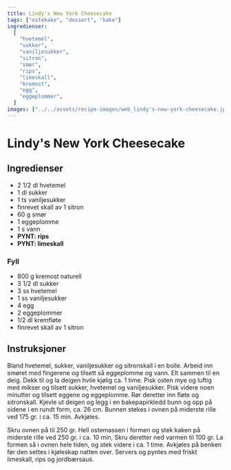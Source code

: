```yaml
---
title: Lindy's New York Cheesecake
tags: ["ostekake", "dessert", "kake"]
ingredienser:
  [
    "hvetemel",
    "sukker",
    "vaniljesukker",
    "sitron",
    "smør",
    "rips",
    "limeskall",
    "kremost",
    "egg",
    "eggeplommer",
  ]
images: ["../../assets/recipe-images/web_lindy's-new-york-cheesecake.jpg"]
---
```


# Lindy's New York Cheesecake

## Ingredienser

- 2 1/2 dl hvetemel
- 1 dl sukker
- 1 ts vaniljesukker
- finrevet skall av 1 sitron
- 60 g smør
- 1 eggeplomme
- 1 s vann
- **PYNT: rips**
- **PYNT: limeskall**

### Fyll

- 800 g kremost naturell
- 3 1/2 dl sukker
- 3 ss hvetemel
- 1 ss vaniljesukker
- 4 egg
- 2 eggeplommer
- 1/2 dl kremfløte
- finrevet skall av 1 sitron

## Instruksjoner

Bland hvetemel, sukker, vaniljesukker og sitronskall i en bolle. Arbeid inn smøret med fingerene og tilsett så eggeplomme og vann. Elt sammen til en deig. Dekk til og la deigen hvile kjølig ca. 1 time. Pisk osten mye og luftig med mikser og tilsett sukker, hvetemel og vaniljesukker. Pisk videre noen minutter og tilsett eggene og eggeplomme. Rør deretter inn fløte og sitronskall. Kjevle ut deigen og legg i en bakepapirkledd bunn og opp på sidene i en rundt form, ca. 26 cm. Bunnen stekes i ovnen på miderste rille ved 175 gr. i ca. 15 min. Avkjøles.

Skru ovnen på til 250 gr. Hell ostemassen i formen og stek kaken på miderste rille ved 250 gr. i ca. 10 min, Skru deretter ned varmen til 100 gr. La formen så i ovnen hele tiden, og stek videre i ca. 1 time. Avkjøles på benken før den settes i kjøleskap natten over. Servers og pyntes med friskt limeskall, rips og jordbærsaus.
